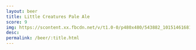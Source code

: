 ```yaml
---
layout: beer
title: Little Creatures Pale Ale
score: 9
img: https://scontent.xx.fbcdn.net/v/t1.0-0/p480x480/543882_10151461681178745_1285845134_n.jpg?oh=dda2827b4696bb4cf6953125b00f350e&oe=5908C6E5
desc: 
permalink: /beer/:title.html
---
```

